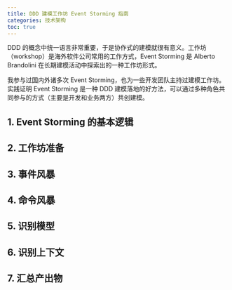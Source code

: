 ```yaml
---
title: DDD 建模工作坊 Event Storming 指南
categories: 技术架构
toc: true
---
```


DDD 的概念中统一语言非常重要，于是协作式的建模就很有意义。工作坊（workshop）是海外软件公司常用的工作方式，Event Storming 是 Alberto Brandolini 在长期建模活动中探索出的一种工作坊形式。

我参与过国内外诸多次 Event Storming，也为一些开发团队主持过建模工作坊。实践证明 Event Storming 是一种 DDD 建模落地的好方法，可以通过多种角色共同参与的方式（主要是开发和业务两方）共创建模。

## 1. Event Storming 的基本逻辑







## 2. 工作坊准备



## 3. 事件风暴



## 4. 命令风暴



## 5. 识别模型



## 6. 识别上下文



## 7. 汇总产出物





